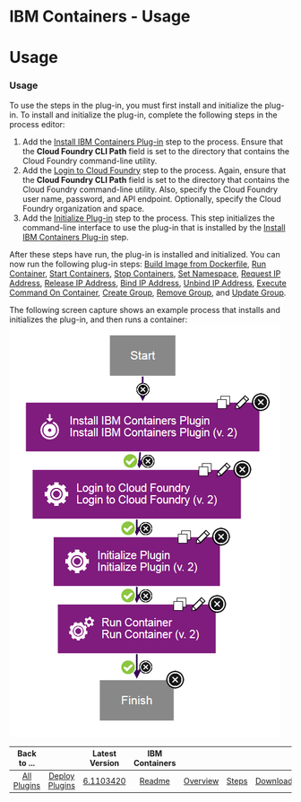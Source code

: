 
IBM Containers - Usage
======================

# Usage


### Usage




To use the steps in the plug-in, you must first install and initialize the plug-in. To install and initialize the plug-in, complete the following steps in the process editor:

1. Add the [Install IBM Containers Plug-in](#install_ibm_containers_plugin) step to the process. Ensure that the **Cloud Foundry CLI Path** field is set to the directory that contains the Cloud Foundry command-line utility.
2. Add the [Login to Cloud Foundry](#login_to_cloud_foundry) step to the process. Again, ensure that the **Cloud Foundry CLI Path** field is set to the directory that contains the Cloud Foundry command-line utility. Also, specify the Cloud Foundry user name, password, and API endpoint. Optionally, specify the Cloud Foundry organization and space.
3. Add the [Initialize Plug-in](#initialize_plugin) step to the process. This step initializes the command-line interface to use the plug-in that is installed by the [Install IBM Containers Plug-in](#install_ibm_containers_plugin) step.

After these steps have run, the plug-in is installed and initialized. You can now run the following plug-in steps: [Build Image from Dockerfile](#build_image_from_dockerfile), [Run Container](#run_container), [Start Containers](#start_containers), [Stop Containers](#stop_containers), [Set Namespace](#set_namespace), [Request IP Address](#request_ip_address), [Release IP Address](#release_ip_address), [Bind IP Address](#bind_ip_address), [Unbind IP Address](#unbind_ip_address), [Execute Command On Container](#execute_command_on_container), [Create Group](#create_group), [Remove Group](#remove_group), and [Update Group](#update_group).

The following screen capture shows an example process that installs and initializes the plug-in, and then runs a container: [![Cloud Foundry process](media/usage_example_process.gif)](media/usage_example_process.gif)


|Back to ...||Latest Version|IBM Containers ||||
| :---: | :---: | :---: | :---: | :---: | :---: | :---: |
|[All Plugins](../../index.md)|[Deploy Plugins](../README.md)|[6.1103420](https://raw.githubusercontent.com/UrbanCode/IBM-UCD-PLUGINS/main/files/cloud-foundry-ibm-containers/cloud-foundry-containers-6.1103420.zip)|[Readme](README.md)|[Overview](overview.md)|[Steps](steps.md)|[Downloads](downloads.md)|
